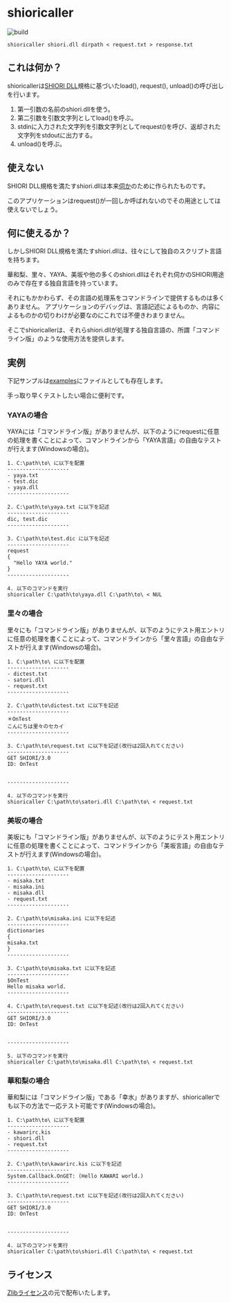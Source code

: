 shioricaller
===================

![build](https://github.com/Narazaka/shioricaller/workflows/build/badge.svg)

    shioricaller shiori.dll dirpath < request.txt > response.txt

これは何か？
-------------------

shioricallerは[SHIORI DLL](http://usada.sakura.vg/contents/specification2.html#shioriwindows)規格に基づいたload(), request(), unload()の呼び出しを行います。

1. 第一引数の名前のshiori.dllを使う。
2. 第二引数を引数文字列としてload()を呼ぶ。
3. stdinに入力された文字列を引数文字列としてrequest()を呼び、返却された文字列をstdoutに出力する。
4. unload()を呼ぶ。

使えない
-------------------

SHIORI DLL規格を満たすshiori.dllは本来[伺か](http://usada.sakura.vg/)のために作られたものです。

このアプリケーションはrequest()が一回しか呼ばれないのでその用途としては使えないでしょう。

何に使えるか？
-------------------

しかしSHIORI DLL規格を満たすshiori.dllは、往々にして独自のスクリプト言語を持ちます。

華和梨、里々、YAYA、美坂や他の多くのshiori.dllはそれぞれ伺かのSHIORI用途のみで存在する独自言語を持っています。

それにもかかわらず、その言語の処理系をコマンドラインで提供するものは多くありません。
アプリケーションのデバッグは、言語記述によるものか、内容によるものかの切りわけが必要なのにこれでは不便きわまりません。

そこでshioricallerは、それらshiori.dllが処理する独自言語の、所謂「コマンドライン版」のような使用方法を提供します。

実例
-------------------

下記サンプルは[examples](examples)にファイルとしても存在します。

手っ取り早くテストしたい場合に便利です。

### YAYAの場合

YAYAには「コマンドライン版」がありませんが、以下のようにrequestに任意の処理を書くことによって、コマンドラインから「YAYA言語」の自由なテストが行えます(Windowsの場合)。

    1. C:\path\to\ に以下を配置
    --------------------
    - yaya.txt
    - test.dic
    - yaya.dll
    --------------------
    
    2. C:\path\to\yaya.txt に以下を記述
    --------------------
    dic, test.dic
    --------------------
    
    3. C:\path\to\test.dic に以下を記述
    --------------------
    request
    {
      "Hello YAYA world."
    }
    --------------------
    
    4. 以下のコマンドを実行
    shioricaller C:\path\to\yaya.dll C:\path\to\ < NUL

### 里々の場合

里々にも「コマンドライン版」がありませんが、以下のようにテスト用エントリに任意の処理を書くことによって、コマンドラインから「里々言語」の自由なテストが行えます(Windowsの場合)。

    1. C:\path\to\ に以下を配置
    --------------------
    - dictest.txt
    - satori.dll
    - request.txt
    --------------------
    
    2. C:\path\to\dictest.txt に以下を記述
    --------------------
    ＊OnTest
    こんにちは里々のセカイ
    --------------------
    
    3. C:\path\to\request.txt に以下を記述(改行は2回入れてください)
    --------------------
    GET SHIORI/3.0
    ID: OnTest
    
    
    --------------------
    
    4. 以下のコマンドを実行
    shioricaller C:\path\to\satori.dll C:\path\to\ < request.txt

### 美坂の場合

美坂にも「コマンドライン版」がありませんが、以下のようにテスト用エントリに任意の処理を書くことによって、コマンドラインから「美坂言語」の自由なテストが行えます(Windowsの場合)。

    1. C:\path\to\ に以下を配置
    --------------------
    - misaka.txt
    - misaka.ini
    - misaka.dll
    - request.txt
    --------------------
    
    2. C:\path\to\misaka.ini に以下を記述
    --------------------
    dictionaries
    {
    misaka.txt
    }
    --------------------
    
    3. C:\path\to\misaka.txt に以下を記述
    --------------------
    $OnTest
    Hello misaka world.
    --------------------
    
    4. C:\path\to\request.txt に以下を記述(改行は2回入れてください)
    --------------------
    GET SHIORI/3.0
    ID: OnTest
    
    
    --------------------
    
    5. 以下のコマンドを実行
    shioricaller C:\path\to\misaka.dll C:\path\to\ < request.txt

### 華和梨の場合

華和梨には「コマンドライン版」である「幸水」がありますが、shioricallerでも以下の方法で一応テスト可能です(Windowsの場合)。

    1. C:\path\to\ に以下を配置
    --------------------
    - kawarirc.kis
    - shiori.dll
    - request.txt
    --------------------
    
    2. C:\path\to\kawarirc.kis に以下を記述
    --------------------
    System.Callback.OnGET: (Hello KAWARI world.)
    --------------------
    
    3. C:\path\to\request.txt に以下を記述(改行は2回入れてください)
    --------------------
    GET SHIORI/3.0
    ID: OnTest
    
    
    --------------------
    
    4. 以下のコマンドを実行
    shioricaller C:\path\to\shiori.dll C:\path\to\ < request.txt

ライセンス
--------------------------

[Zlibライセンス](LICENSE)の元で配布いたします。
